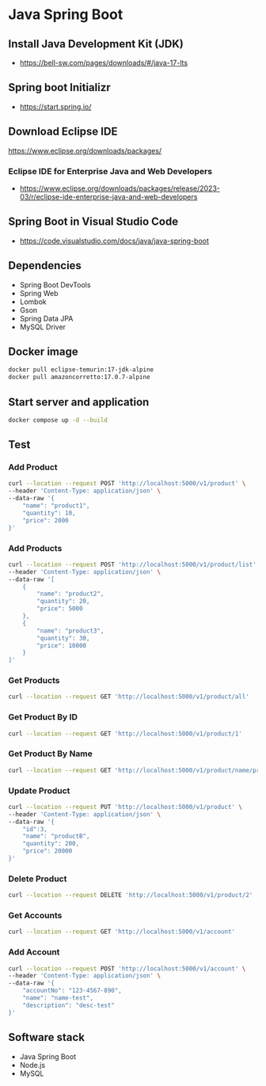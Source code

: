 # Java Spring Boot

## Install Java Development Kit (JDK)
- https://bell-sw.com/pages/downloads/#/java-17-lts

## Spring boot Initializr
- https://start.spring.io/

## Download Eclipse IDE
https://www.eclipse.org/downloads/packages/
### Eclipse IDE for Enterprise Java and Web Developers
- https://www.eclipse.org/downloads/packages/release/2023-03/r/eclipse-ide-enterprise-java-and-web-developers

## Spring Boot in Visual Studio Code
- https://code.visualstudio.com/docs/java/java-spring-boot

## Dependencies
- Spring Boot DevTools
- Spring Web
- Lombok
- Gson
- Spring Data JPA
- MySQL Driver

## Docker image
``` bash
docker pull eclipse-temurin:17-jdk-alpine
docker pull amazoncorretto:17.0.7-alpine
```

## Start server and application
``` bash
docker compose up -d --build
```

## Test

### Add Product
``` bash
curl --location --request POST 'http://localhost:5000/v1/product' \
--header 'Content-Type: application/json' \
--data-raw '{
    "name": "product1",
    "quantity": 10,
    "price": 2000
}'
```

### Add Products
``` bash
curl --location --request POST 'http://localhost:5000/v1/product/list' \
--header 'Content-Type: application/json' \
--data-raw '[
    {
        "name": "product2",
        "quantity": 20,
        "price": 5000
    },
    {
        "name": "product3",
        "quantity": 30,
        "price": 10000
    }
]'
```

### Get Products
``` bash
curl --location --request GET 'http://localhost:5000/v1/product/all'
```

### Get Product By ID
``` bash
curl --location --request GET 'http://localhost:5000/v1/product/1'
```

### Get Product By Name
``` bash
curl --location --request GET 'http://localhost:5000/v1/product/name/product1'
```

### Update Product
``` bash
curl --location --request PUT 'http://localhost:5000/v1/product' \
--header 'Content-Type: application/json' \
--data-raw '{
    "id":3,
    "name": "productB",
    "quantity": 200,
    "price": 20000
}'
```

### Delete Product
``` bash
curl --location --request DELETE 'http://localhost:5000/v1/product/2'
```

### Get Accounts
``` bash
curl --location --request GET 'http://localhost:5000/v1/account'
```

### Add Account
``` bash
curl --location --request POST 'http://localhost:5000/v1/account' \
--header 'Content-Type: application/json' \
--data-raw '{
    "accountNo": "123-4567-890",
    "name": "name-test",
    "description": "desc-test"
}'
```

## Software stack
- Java Spring Boot
- Node.js
- MySQL